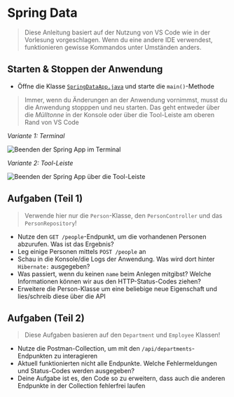 # Spring Data

> Diese Anleitung basiert auf der Nutzung von VS Code wie in der Vorlesung vorgeschlagen. Wenn du eine andere IDE verwendest, funktionieren gewisse Kommandos unter Umständen anders.

## Starten & Stoppen der Anwendung

- Öffne die Klasse [`SpringDataApp.java`](./SpringDataApp.java) und starte die `main()`-Methode

> Immer, wenn du Änderungen an der Anwendung vornimmst, musst du die Anwendung stopppen und neu starten. Das geht entweder über die _Mülltonne_ in der Konsole oder über die Tool-Leiste am oberen Rand von VS Code

_Variante 1: Terminal_

![Beenden der Spring App im Terminal](../../../../../../docs/images/spring-console-stop-app.png)

_Variante 2: Tool-Leiste_

![Beenden der Spring App über die Tool-Leiste](../../../../../../docs/images/spring-vscode-restart-app.png)

## Aufgaben (Teil 1)

> Verwende hier nur die `Person`-Klasse, den `PersonController` und das `PersonRepository`!

- Nutze den `GET /people`-Endpunkt, um die vorhandenen Personen abzurufen. Was ist das Ergebnis?
- Leg einige Personen mittels `POST /people` an
- Schau in die Konsole/die Logs der Anwendung. Was wird dort hinter `Hibernate:` ausgegeben?
- Was passiert, wenn du keinen `name` beim Anlegen mitgibst? Welche Informationen können wir aus den HTTP-Status-Codes ziehen?
- Erweitere die Person-Klasse um eine beliebige neue Eigenschaft und lies/schreib diese über die API

## Aufgaben (Teil 2)

> Diese Aufgaben basieren auf den `Department` und `Employee` Klassen!

- Nutze die Postman-Collection, um mit den `/api/departments`-Endpunkten zu interagieren
- Aktuell funktionierten nicht alle Endpunkte. Welche Fehlermeldungen und Status-Codes werden ausgegeben?
- Deine Aufgabe ist es, den Code so zu erweitern, dass auch die anderen Endpunkte in der Collection fehlerfrei laufen
